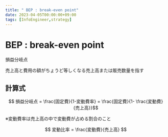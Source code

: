 ```yaml
---
title: " BEP : break-even point"
date: 2023-04-05T00:00:00+09:00
tags: [InfoEngineer,strategy]
---
```

#  BEP : break-even point

損益分岐点

売上高と費用の額がちょうど等しくなる売上高または販売数量を指す

## 計算式

$$ 損益分岐点 = \frac{固定費}{1-変動費率} = \frac{固定費}{1- \frac{変動費}{売上高}}$$

※変動費率は売上高の中で変動費が占める割合のこと

$$ 変動比率 = \frac{変動費}{売上高} $$
